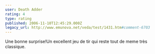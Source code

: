 ```yaml
---
user: Death Adder
rating: 4
type: rating
published: 2006-11-10T12:45:29.000Z
legacy_url: http://www.emunova.net/veda/test/1431.htm#comment-6703
---
```

Une bonne surprise!Un excellent jeu de tir qui reste tout de meme très classique.